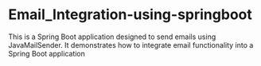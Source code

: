 # Email_Integration-using-springboot
This is a Spring Boot application designed to send emails using JavaMailSender. It demonstrates how to integrate email functionality into a Spring Boot application
